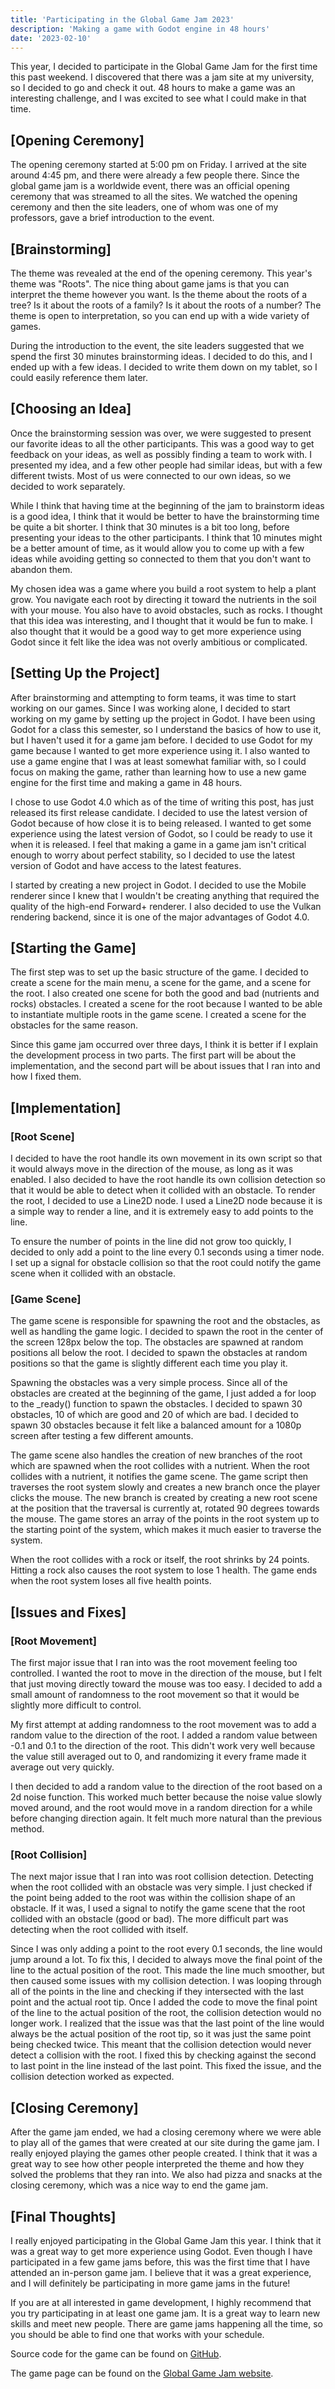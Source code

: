 ```yaml
---
title: 'Participating in the Global Game Jam 2023'
description: 'Making a game with Godot engine in 48 hours'
date: '2023-02-10'
---
```


This year, I decided to participate in the Global Game Jam for the first time this past weekend. I discovered that there was a jam site at my university, so I decided to go and check it out. 48 hours to make a game was an interesting challenge, and I was excited to see what I could make in that time.

<!-- more -->

## [Opening Ceremony]

The opening ceremony started at 5:00 pm on Friday. I arrived at the site around 4:45 pm, and there were already a few people there. Since the global game jam is a worldwide event, there was an official opening ceremony that was streamed to all the sites. We watched the opening ceremony and then the site leaders, one of whom was one of my professors, gave a brief introduction to the event.

## [Brainstorming]

The theme was revealed at the end of the opening ceremony. This year's theme was "Roots". The nice thing about game jams is that you can interpret the theme however you want. Is the theme about the roots of a tree? Is it about the roots of a family? Is it about the roots of a number? The theme is open to interpretation, so you can end up with a wide variety of games.

During the introduction to the event, the site leaders suggested that we spend the first 30 minutes brainstorming ideas. I decided to do this, and I ended up with a few ideas. I decided to write them down on my tablet, so I could easily reference them later.

## [Choosing an Idea]

Once the brainstorming session was over, we were suggested to present our favorite ideas to all the other participants. This was a good way to get feedback on your ideas, as well as possibly finding a team to work with. I presented my idea, and a few other people had similar ideas, but with a few different twists. Most of us were connected to our own ideas, so we decided to work separately.

While I think that having time at the beginning of the jam to brainstorm ideas is a good idea, I think that it would be better to have the brainstorming time be quite a bit shorter. I think that 30 minutes is a bit too long, before presenting your ideas to the other participants. I think that 10 minutes might be a better amount of time, as it would allow you to come up with a few ideas while avoiding getting so connected to them that you don't want to abandon them.

My chosen idea was a game where you build a root system to help a plant grow. You navigate each root by directing it toward the nutrients in the soil with your mouse. You also have to avoid obstacles, such as rocks. I thought that this idea was interesting, and I thought that it would be fun to make. I also thought that it would be a good way to get more experience using Godot since it felt like the idea was not overly ambitious or complicated.

## [Setting Up the Project]

After brainstorming and attempting to form teams, it was time to start working on our games. Since I was working alone, I decided to start working on my game by setting up the project in Godot. I have been using Godot for a class this semester, so I understand the basics of how to use it, but I haven't used it for a game jam before. I decided to use Godot for my game because I wanted to get more experience using it. I also wanted to use a game engine that I was at least somewhat familiar with, so I could focus on making the game, rather than learning how to use a new game engine for the first time and making a game in 48 hours.

I chose to use Godot 4.0 which as of the time of writing this post, has just released its first release candidate. I decided to use the latest version of Godot because of how close it is to being released. I wanted to get some experience using the latest version of Godot, so I could be ready to use it when it is released. I feel that making a game in a game jam isn't critical enough to worry about perfect stability, so I decided to use the latest version of Godot and have access to the latest features.

I started by creating a new project in Godot. I decided to use the Mobile renderer since I knew that I wouldn't be creating anything that required the quality of the high-end Forward+ renderer. I also decided to use the Vulkan rendering backend, since it is one of the major advantages of Godot 4.0.

## [Starting the Game]

The first step was to set up the basic structure of the game. I decided to create a scene for the main menu, a scene for the game, and a scene for the root. I also created one scene for both the good and bad (nutrients and rocks) obstacles. I created a scene for the root because I wanted to be able to instantiate multiple roots in the game scene. I created a scene for the obstacles for the same reason.

Since this game jam occurred over three days, I think it is better if I explain the development process in two parts. The first part will be about the implementation, and the second part will be about issues that I ran into and how I fixed them.

## [Implementation]

### [Root Scene]

I decided to have the root handle its own movement in its own script so that it would always move in the direction of the mouse, as long as it was enabled. I also decided to have the root handle its own collision detection so that it would be able to detect when it collided with an obstacle. To render the root, I decided to use a Line2D node. I used a Line2D node because it is a simple way to render a line, and it is extremely easy to add points to the line.

To ensure the number of points in the line did not grow too quickly, I decided to only add a point to the line every 0.1 seconds using a timer node. I set up a signal for obstacle collision so that the root could notify the game scene when it collided with an obstacle.

### [Game Scene]

The game scene is responsible for spawning the root and the obstacles, as well as handling the game logic. I decided to spawn the root in the center of the screen 128px below the top. The obstacles are spawned at random positions all below the root. I decided to spawn the obstacles at random positions so that the game is slightly different each time you play it.

Spawning the obstacles was a very simple process. Since all of the obstacles are created at the beginning of the game, I just added a for loop to the \_ready() function to spawn the obstacles. I decided to spawn 30 obstacles, 10 of which are good and 20 of which are bad. I decided to spawn 30 obstacles because it felt like a balanced amount for a 1080p screen after testing a few different amounts.

The game scene also handles the creation of new branches of the root which are spawned when the root collides with a nutrient. When the root collides with a nutrient, it notifies the game scene. The game script then traverses the root system slowly and creates a new branch once the player clicks the mouse. The new branch is created by creating a new root scene at the position that the traversal is currently at, rotated 90 degrees towards the mouse. The game stores an array of the points in the root system up to the starting point of the system, which makes it much easier to traverse the system.

When the root collides with a rock or itself, the root shrinks by 24 points. Hitting a rock also causes the root system to lose 1 health. The game ends when the root system loses all five health points.

## [Issues and Fixes]

### [Root Movement]

The first major issue that I ran into was the root movement feeling too controlled. I wanted the root to move in the direction of the mouse, but I felt that just moving directly toward the mouse was too easy. I decided to add a small amount of randomness to the root movement so that it would be slightly more difficult to control.

My first attempt at adding randomness to the root movement was to add a random value to the direction of the root. I added a random value between -0.1 and 0.1 to the direction of the root. This didn't work very well because the value still averaged out to 0, and randomizing it every frame made it average out very quickly.

I then decided to add a random value to the direction of the root based on a 2d noise function. This worked much better because the noise value slowly moved around, and the root would move in a random direction for a while before changing direction again. It felt much more natural than the previous method.

### [Root Collision]

The next major issue that I ran into was root collision detection. Detecting when the root collided with an obstacle was very simple. I just checked if the point being added to the root was within the collision shape of an obstacle. If it was, I used a signal to notify the game scene that the root collided with an obstacle (good or bad). The more difficult part was detecting when the root collided with itself.

Since I was only adding a point to the root every 0.1 seconds, the line would jump around a lot. To fix this, I decided to always move the final point of the line to the actual position of the root. This made the line much smoother, but then caused some issues with my collision detection. I was looping through all of the points in the line and checking if they intersected with the last point and the actual root tip. Once I added the code to move the final point of the line to the actual position of the root, the collision detection would no longer work. I realized that the issue was that the last point of the line would always be the actual position of the root tip, so it was just the same point being checked twice. This meant that the collision detection would never detect a collision with the root. I fixed this by checking against the second to last point in the line instead of the last point. This fixed the issue, and the collision detection worked as expected.

## [Closing Ceremony]

After the game jam ended, we had a closing ceremony where we were able to play all of the games that were created at our site during the game jam. I really enjoyed playing the games other people created. I think that it was a great way to see how other people interpreted the theme and how they solved the problems that they ran into. We also had pizza and snacks at the closing ceremony, which was a nice way to end the game jam.

## [Final Thoughts]

I really enjoyed participating in the Global Game Jam this year. I think that it was a great way to get more experience using Godot. Even though I have participated in a few game jams before, this was the first time that I have attended an in-person game jam. I believe that it was a great experience, and I will definitely be participating in more game jams in the future!

If you are at all interested in game development, I highly recommend that you try participating in at least one game jam. It is a great way to learn new skills and meet new people. There are game jams happening all the time, so you should be able to find one that works with your schedule.

Source code for the game can be found on [GitHub](https://github.com/SquarePear/GGJ_2023).

The game page can be found on the [Global Game Jam website](https://v3.globalgamejam.org/2023/games/rooted-6-2).
